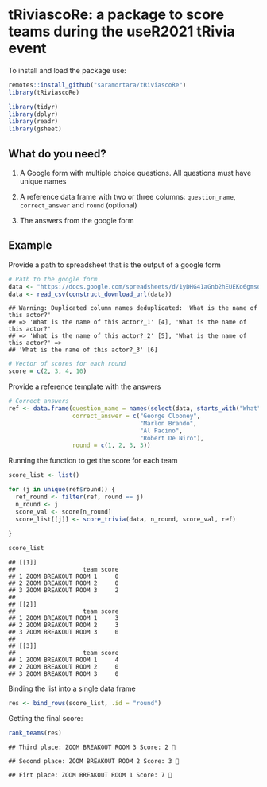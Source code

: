 
# **tRiviascoRe**: a package to score teams during the useR2021 tRivia event

To install and load the package use:

``` r
remotes::install_github("saramortara/tRiviascoRe")
library(tRiviascoRe)
```

``` r
library(tidyr)
library(dplyr)
library(readr)
library(gsheet)
```

## What do you need?

1.  A Google form with multiple choice questions. All questions must
    have unique names

2.  A reference data frame with two or three columns: `question_name`,
    `correct_answer` and `round` (optional)

3.  The answers from the google form

## Example

Provide a path to spreadsheet that is the output of a google form

``` r
# Path to the google form
data <- "https://docs.google.com/spreadsheets/d/1yDHG41aGnb2hEUEKo6gmsoeWIBaQuv6uf-tDE0J4XbI/edit?usp=sharing"
data <- read_csv(construct_download_url(data))
```

    ## Warning: Duplicated column names deduplicated: 'What is the name of this actor?'
    ## => 'What is the name of this actor?_1' [4], 'What is the name of this actor?'
    ## => 'What is the name of this actor?_2' [5], 'What is the name of this actor?' =>
    ## 'What is the name of this actor?_3' [6]

``` r
# Vector of scores for each round
score = c(2, 3, 4, 10)
```

Provide a reference template with the answers

``` r
# Correct answers
ref <- data.frame(question_name = names(select(data, starts_with("What"))),
                  correct_answer = c("George Clooney", 
                                     "Marlon Brando", 
                                     "Al Pacino", 
                                     "Robert De Niro"),
                  round = c(1, 2, 3, 3))
```

Running the function to get the score for each team

``` r
score_list <- list()

for (j in unique(ref$round)) {
  ref_round <- filter(ref, round == j)
  n_round <- j
  score_val <- score[n_round]
  score_list[[j]] <- score_trivia(data, n_round, score_val, ref)
  
}

score_list
```

    ## [[1]]
    ##                   team score
    ## 1 ZOOM BREAKOUT ROOM 1     0
    ## 2 ZOOM BREAKOUT ROOM 2     0
    ## 3 ZOOM BREAKOUT ROOM 3     2
    ## 
    ## [[2]]
    ##                   team score
    ## 1 ZOOM BREAKOUT ROOM 1     3
    ## 2 ZOOM BREAKOUT ROOM 2     3
    ## 3 ZOOM BREAKOUT ROOM 3     0
    ## 
    ## [[3]]
    ##                   team score
    ## 1 ZOOM BREAKOUT ROOM 1     4
    ## 2 ZOOM BREAKOUT ROOM 2     0
    ## 3 ZOOM BREAKOUT ROOM 3     0

Binding the list into a single data frame

``` r
res <- bind_rows(score_list, .id = "round")
```

Getting the final score:

``` r
rank_teams(res)
```

    ## Third place: ZOOM BREAKOUT ROOM 3 Score: 2 🥉

    ## Second place: ZOOM BREAKOUT ROOM 2 Score: 3 🥈

    ## Firt place: ZOOM BREAKOUT ROOM 1 Score: 7 🥇
